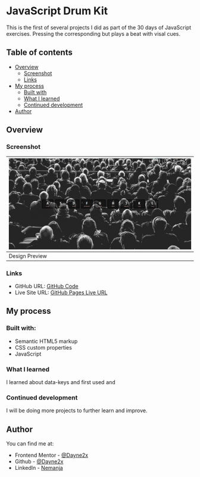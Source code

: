 # JavaScript Drum Kit

This is the first of several projects I did as part of the 30 days of JavaScript exercises. Pressing the corresponding but plays a beat with visal cues.

## Table of contents

- [Overview](#overview)
  - [Screenshot](#screenshot)
  - [Links](#links)
- [My process](#my-process)
  - [Built with](#built-with)
  - [What I learned](#what-i-learned)
  - [Continued development](#continued-development)
- [Author](#author)

## Overview

### Screenshot
| ![](./design/design.png) 
| ------------------------------ |
| Design Preview                |

### Links

- GitHub URL: [GitHub Code](https://github.com/Dayne2x/JavaScript-Drum-Kit)
- Live Site URL: [GitHub Pages Live URL](https://dayne2x.github.io/Palindrome-Checker-Page/)

## My process

### Built with:

- Semantic HTML5 markup
- CSS custom properties
- JavaScript


### What I learned

I learned about data-keys and first used <kbd> and <audio> input elements as well as arrow functions.


### Continued development

I will be doing more projects to further learn and improve.


## Author
You can find me at:

- Frontend Mentor - [@Dayne2x](https://www.frontendmentor.io/profile/Dayne2x)
- Github - [@Dayne2x](https://github.com/Dayne2x)
- LinkedIn - [Nemanja](https://www.linkedin.com/in/nemanjadayne/)

